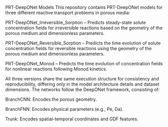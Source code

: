 PRT-DeepONet Models
This repository contains PRT-DeepONet models for three different reactive transport problems in porous media:

PRT-DeepONet_Irreversible_Sorption – Predicts steady-state solute concentration fields for irreversible reactions based on the geometry of the porous medium and dimensionless parameters.

PRT-DeepONet_Reversible_Sorption – Predicts the time evolution of solute concentration fields for reversible reactions using the geometry of the porous medium and dimensionless parameters.

PRT-DeepONet_Monod – Predicts the time evolution of concentration fields for nonlinear reactions following Monod kinetics.

All three versions share the same execution structure for consistency and reproducibility, differing only in the model architecture details and dataset dimensions.
The networks follow the DeepONet framework, consisting of:

BranchCNN: Encodes the porous geometry.

BranchFNN: Encodes physical parameters (e.g., Pe, Da).

Trunk: Encodes spatial-temporal coordinates and GDF features.
